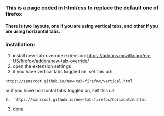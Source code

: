 ### This is a page coded in html/css to replace the default one of firefox
#### There is two layouts, one if you are using vertical tabs, and other if you are using horizontal tabs.

### installation:

1. install new-tab-override extension: <a>https://addons.mozilla.org/en-US/firefox/addon/new-tab-override/</a>
2. open the extension settings
3. if you have vertical tabs toggled on, set this url:
```
https://sansroot.github.io/new-tab-firefox/vertical.html
```
 or if you have horizontal tabs toggled on, set this url:
```
8.  https://sansroot.github.io/new-tab-firefox/horizontal.html
```
3. done.
